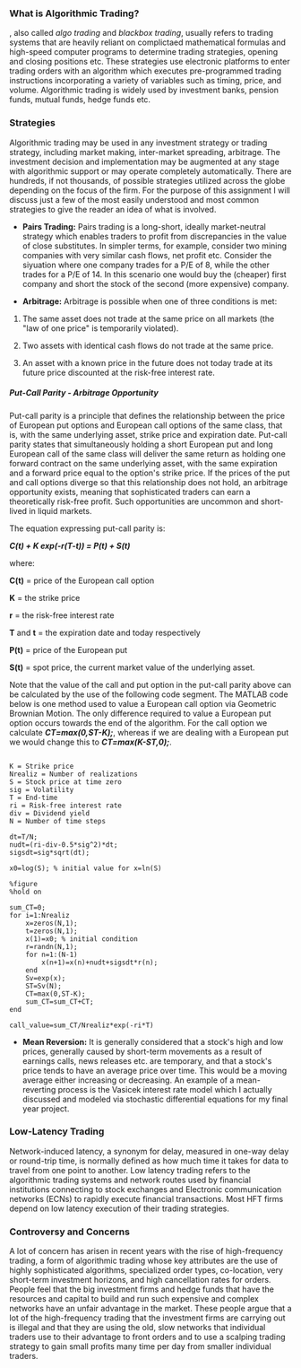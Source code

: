 ### What is Algorithmic Trading?
, also called *algo trading* and *blackbox trading*, usually refers to trading systems that are heavily reliant on complictaed mathematical formulas and high-speed computer programs to determine trading strategies, opening and closing positions etc. These strategies use electronic platforms to enter trading orders with an algorithm which executes pre-programmed trading instructions incorporating a variety of variables such as timing, price, and volume. Algorithmic trading is widely used by investment banks, pension funds, mutual funds, hedge funds etc.

### Strategies
Algorithmic trading may be used in any investment strategy or trading strategy, including market making, inter-market spreading, arbitrage. The investment decision and implementation may be augmented at any stage with algorithmic support or may operate completely automatically. There are hundreds, if not thousands, of possible strategies utilized across the globe depending on the focus of the firm. For the purpose of this assignment I will discuss just a few of the most easily understood and most common strategies to give the reader an idea of what is involved.

- **Pairs Trading:**
Pairs trading is a long-short, ideally market-neutral strategy which enables traders to profit from discrepancies in the value of close substitutes. In simpler terms, for example, consider two mining companies with very similar cash flows, net profit etc. Consider the siyuation where one company trades for a P/E of 8, while the other trades for a P/E of 14. In this scenario one would buy the (cheaper) first company and short the stock of the second (more expensive) company.

- **Arbitrage:**
Arbitrage is possible when one of three conditions is met:

1. The same asset does not trade at the same price on all markets (the "law of one price" is temporarily violated).

2. Two assets with identical cash flows do not trade at the same price.

3. An asset with a known price in the future does not today trade at its future price discounted at the risk-free interest rate.

##### Put-Call Parity - Arbitrage Opportunity
Put-call parity is a principle that defines the relationship between the price of European put options and European call options of the same class, that is, with the same underlying asset, strike price and expiration date. Put-call parity states that simultaneously holding a short European put and long European call of the same class will deliver the same return as holding one forward contract on the same underlying asset, with the same expiration and a forward price equal to the option's strike price. If the prices of the put and call options diverge so that this relationship does not hold, an arbitrage opportunity exists, meaning that sophisticated traders can earn a theoretically risk-free profit. Such opportunities are uncommon and short-lived in liquid markets.

The equation expressing put-call parity is:

***C(t) + K exp(-r(T-t)) = P(t) + S(t)***

where:

**C(t)** = price of the European call option

**K** = the strike price

**r** = the risk-free interest rate

**T** and **t** = the expiration date and today respectively

**P(t)** = price of the European put

**S(t)** = spot price, the current market value of the underlying asset.

Note that the value of the call and put option in the put-call parity above can be calculated by the use of the following code segment. The MATLAB code below is one method used to value a European call option via Geometric Brownian Motion. The only difference required to value a European put option occurs towards the end of the algorithm. For the call option we calculate ***CT=max(0,ST-K);***, whereas if we are dealing with a European put we would change this to ***CT=max(K-ST,0);***.

<pre><code>
K = Strike price
Nrealiz = Number of realizations
S = Stock price at time zero
sig = Volatility
T = End-time
ri = Risk-free interest rate
div = Dividend yield
N = Number of time steps

dt=T/N;
nudt=(ri-div-0.5*sig^2)*dt;
sigsdt=sig*sqrt(dt);

x0=log(S); % initial value for x=ln(S)

%figure
%hold on

sum_CT=0;
for i=1:Nrealiz
    x=zeros(N,1);
    t=zeros(N,1);
    x(1)=x0; % initial condition
    r=randn(N,1);
    for n=1:(N-1)
        x(n+1)=x(n)+nudt+sigsdt*r(n);
    end
    Sv=exp(x);
    ST=Sv(N);
    CT=max(0,ST-K);
    sum_CT=sum_CT+CT;
end

call_value=sum_CT/Nrealiz*exp(-ri*T)
</code></pre>

- **Mean Reversion:**
It is generally considered that a stock's high and low prices, generally caused by short-term movements as a result of earnings calls, news releases etc. are temporary, and that a stock's price tends to have an average price over time. This would be a moving average either increasing or decreasing. An example of a mean-reverting process is the Vasicek interest rate model which I actually discussed and modeled via stochastic differential equations for my final year project.

### Low-Latency Trading
Network-induced latency, a synonym for delay, measured in one-way delay or round-trip time, is normally defined as how much time it takes for data to travel from one point to another. Low latency trading refers to the algorithmic trading systems and network routes used by financial institutions connecting to stock exchanges and Electronic communication networks (ECNs) to rapidly execute financial transactions. Most HFT firms depend on low latency execution of their trading strategies.

### Controversy and Concerns
A lot of concern has arisen in recent years with the rise of high-frequency trading, a form of algorithmic trading whose key attributes are the use of highly sophisticated algorithms, specialized order types, co-location, very short-term investment horizons, and high cancellation rates for orders. People feel that the big investment firms and hedge funds that have the resources and capital to build and run such expensive and complex networks have an unfair advantage in the market. These people argue that a lot of the high-frequency trading that the investment firms are carrying out is illegal and that they are using the old, slow networks that individual traders use to their advantage to front orders and to use a scalping trading strategy to gain small profits many time per day from smaller individual traders.


